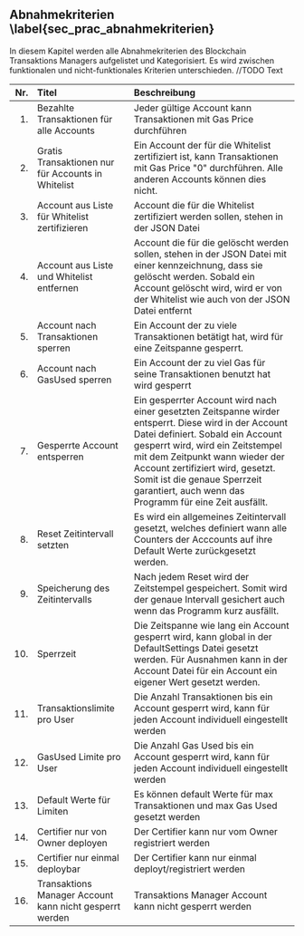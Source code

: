 ## Abnahmekriterien  \label{sec_prac_abnahmekriterien}

In diesem Kapitel werden alle Abnahmekriterien des Blockchain Transaktions Managers aufgelistet und Kategorisiert.
Es wird zwischen funktionalen und nicht-funktionales Kriterien unterschieden.
//TODO Text

 
| Nr.   | Titel                             | Beschreibung                                   |
| -----:|:----------------------------------|:-----------------------------------------------|
| 1.    | Bezahlte Transaktionen für alle Accounts | Jeder gültige Account kann Transaktionen mit Gas Price durchführen|
| 2.    | Gratis Transaktionen nur für Accounts in Whitelist | Ein Account der für die Whitelist zertifiziert ist, kann Transaktionen mit Gas Price "0" durchführen. Alle anderen Accounts können dies nicht. |
| 3.    | Account aus Liste für Whitelist zertifizieren  | Account die für die Whitelist zertifiziert werden sollen, stehen in der JSON Datei |
| 4.    | Account aus Liste und Whitelist entfernen  |  Account die für die gelöscht werden sollen, stehen in der JSON Datei mit einer kennzeichnung, dass sie gelöscht werden. Sobald ein Account gelöscht wird, wird er von der Whitelist wie auch von der JSON  Datei entfernt |
| 5.    | Account nach Transaktionen sperren  | Ein Account der zu viele Transaktionen betätigt hat, wird für eine Zeitspanne gesperrt. |
| 6.    | Account nach GasUsed sperren | Ein Account der zu viel Gas für seine Transaktionen benutzt hat wird gesperrt  |
| 7.    | Gesperrte Account entsperren |  Ein gesperrter Account wird nach einer gesetzten Zeitspanne wirder entsperrt. Diese wird in der Account Datei definiert. Sobald ein Account gesperrt wird, wird ein Zeitstempel mit dem Zeitpunkt wann wieder der Account zertifiziert wird, gesetzt. Somit ist die genaue Sperrzeit garantiert, auch wenn das Programm für eine Zeit ausfällt. |
| 8.    | Reset Zeitintervall setzten | Es wird ein allgemeines Zeitintervall gesetzt, welches definiert wann alle Counters der Acccounts auf ihre Default Werte zurückgesetzt werden.  |
| 9.    | Speicherung des Zeitintervalls | Nach jedem Reset wird der Zeitstempel gespeichert. Somit wird der genaue Intervall gesichert auch wenn das Programm kurz ausfällt. |
| 10.   | Sperrzeit | Die Zeitspanne wie lang ein Account gesperrt wird, kann global in der DefaultSettings Datei gesetzt werden. Für Ausnahmen kann in der Account Datei für ein Account ein eigener Wert gesetzt werden.  |
| 11.   | Transaktionslimite pro User | Die Anzahl Transaktionen bis ein Account gesperrt wird, kann für jeden Account individuell eingestellt werden |
| 12.   | GasUsed Limite pro User | Die Anzahl Gas Used bis ein Account gesperrt wird, kann für jeden Account individuell eingestellt werden |
| 13.   | Default Werte für Limiten | Es können default Werte für max Transaktionen und max Gas Used gesetzt werden  |
| 14.   | Certifier nur von Owner deployen | Der Certifier kann nur vom Owner registriert werden  |
| 15.   | Certifier nur einmal deploybar  | Der Certifier kann nur einmal deployt/registriert werden |
| 16.   | Transaktions Manager Account kann nicht gesperrt werden | Transaktions Manager Account kann nicht gesperrt werden |



